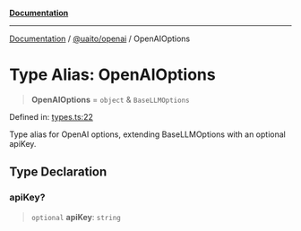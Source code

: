 [**Documentation**](../../../README.md)

***

[Documentation](../../../README.md) / [@uaito/openai](../README.md) / OpenAIOptions

# Type Alias: OpenAIOptions

> **OpenAIOptions** = `object` & `BaseLLMOptions`

Defined in: [types.ts:22](https://github.com/elribonazo/uaito/blob/59519c0d40f515dbd89fd61e340cabe541998f9e/packages/openai/src/types.ts#L22)

Type alias for OpenAI options, extending BaseLLMOptions with an optional apiKey.

## Type Declaration

### apiKey?

> `optional` **apiKey**: `string`
